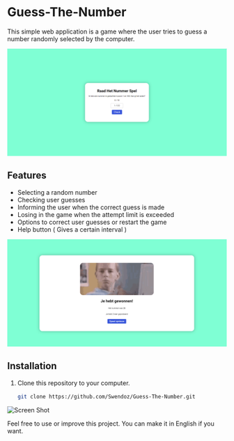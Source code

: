 # Guess-The-Number
This simple web application is a game where the user tries to guess a number randomly selected by the computer. 

![Screen Shot](screenshots/ss1.png)

## Features

- Selecting a random number
- Checking user guesses
- Informing the user when the correct guess is made
- Losing in the game when the attempt limit is exceeded
- Options to correct user guesses or restart the game
- Help button ( Gives a certain interval )

![Screen Shot](screenshots/ss4.png)

## Installation

1. Clone this repository to your computer.

   ```bash
   git clone https://github.com/Swendoz/Guess-The-Number.git

![Screen Shot](screenshots/ss5.png)

Feel free to use or improve this project. You can make it in English if you want. 
